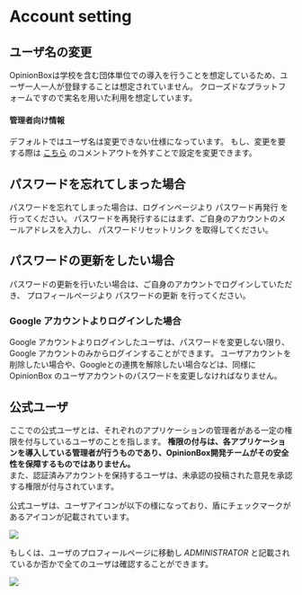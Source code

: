 # Account setting

## ユーザ名の変更

OpinionBoxは学校を含む団体単位での導入を行うことを想定しているため、ユーザ一人一人が登録することは想定されていません。 クローズドなプラットフォームですので実名を用いた利用を想定しています。

#### 管理者向け情報

デフォルトではユーザ名は変更できない仕様になっています。 もし、変更を要する際は [こちら](https://github.com/kai0310/OpinionBox/blob/2.x/config/fortify.php#L137)
のコメントアウトを外すことで設定を変更できます。

## パスワードを忘れてしまった場合

パスワードを忘れてしまった場合は、ログインページより パスワード再発行 を行ってください。 パスワードを再発行するにはまず、ご自身のアカウントのメールアドレスを入力し、 パスワードリセットリンク を取得してください。

## パスワードの更新をしたい場合

パスワードの更新を行いたい場合は、ご自身のアカウントでログインしていただき、 プロフィールページより パスワードの更新 を行ってください。

### Google アカウントよりログインした場合

Google アカウントよりログインしたユーザは、パスワードを変更しない限り、Google アカウントのみからログインすることができます。
ユーザアカウントを削除したい場合や、Googleとの連携を解除したい場合などは、同様に OpinionBox のユーザアカウントのパスワードを変更しなければなりません。

## 公式ユーザ

ここでの公式ユーザとは、それぞれのアプリケーションの管理者がある一定の権限を付与しているユーザのことを指します。
**権限の付与は、各アプリケーションを導入している管理者が行うものであり、OpinionBox開発チームがその安全性を保障するものではありません。** <br />
また、認証済みアカウントを保持するユーザは、未承認の投稿された意見を承認する権限が付与されています。

公式ユーザは、ユーザアイコンが以下の様になっており、盾にチェックマークがあるアイコンが記載されています。    

![](https://i.gyazo.com/ea9254d6521010154d9fc863c784339a.png)

もしくは、ユーザのプロフィールページに移動し *ADMINISTRATOR* と記載されているか否かで全てのユーザは確認することができます。

![](https://i.gyazo.com/c53919bb64a330b22d7c45018e2b0822.png)

